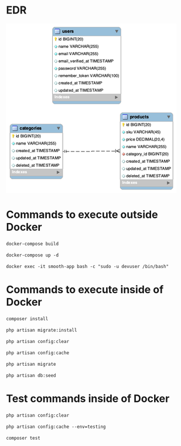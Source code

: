 # EDR
![](eer.png)
# Commands to execute outside Docker
`docker-compose build`

`docker-compose up -d`

`docker exec -it smooth-app bash -c "sudo -u devuser /bin/bash" `

# Commands to execute inside of Docker

`composer install`

`php artisan migrate:install`

`php artisan config:clear`

`php artisan config:cache`

`php artisan migrate`

`php artisan db:seed`

# Test commands inside of Docker
`php artisan config:clear`

`php artisan config:cache --env=testing`

`composer test` 
